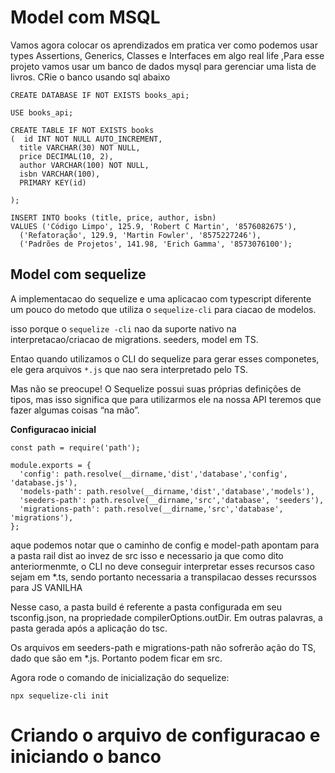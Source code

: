# Model com MSQL

Vamos agora colocar os aprendizados em pratica ver como podemos usar types Assertions, Generics, Classes e Interfaces em algo real life ,Para esse projeto vamos usar um banco de dados  mysql para gerenciar uma lista de livros. CRie o banco usando sql abaixo
```
CREATE DATABASE IF NOT EXISTS books_api;

USE books_api;

CREATE TABLE IF NOT EXISTS books
(  id INT NOT NULL AUTO_INCREMENT,
  title VARCHAR(30) NOT NULL,
  price DECIMAL(10, 2),
  author VARCHAR(100) NOT NULL,
  isbn VARCHAR(100),
  PRIMARY KEY(id)

);

INSERT INTO books (title, price, author, isbn)
VALUES ('Código Limpo', 125.9, 'Robert C Martin', '8576082675'),
  ('Refatoração', 129.9, 'Martin Fowler', '8575227246'),
  ('Padrões de Projetos', 141.98, 'Erich Gamma', '8573076100');

  ```

  ## Model com sequelize

  A implementacao do sequelize  e uma  aplicacao com typescript  diferente um pouco do metodo que utiliza o `sequelize-cli` para ciacao de modelos.

isso porque o `sequelize -cli` nao da suporte nativo  na interpretacao/criacao de migrations. seeders, model em TS.

Entao  quando utilizamos o CLI do sequelize para gerar esses componetes, ele gera arquivos `*.js` que nao sera interpretado pelo TS.

Mas não se preocupe! O Sequelize possui suas próprias definições de tipos, mas isso significa que para utilizarmos ele na nossa API teremos que fazer algumas coisas “na mão”.

**Configuracao inicial**
```
const path = require('path');

module.exports = {
  'config': path.resolve(__dirname,'dist','database','config', 'database.js'),
  'models-path': path.resolve(__dirname,'dist','database','models'),
  'seeders-path': path.resolve(__dirname,'src','database', 'seeders'),
  'migrations-path': path.resolve(__dirname,'src','database', 'migrations'),
};
```
aque podemos notar que o caminho de config e model-path apontam para a pasta rail dist ao invez de src
isso e necessario ja que como dito anteriormenmte, o CLI no deve conseguir interpretar esses recursos caso sejam em *.ts, sendo portanto necessaria a transpilacao desses recurssos para JS VANILHA

Nesse caso, a pasta build é referente a pasta configurada em seu tsconfig.json, na propriedade compilerOptions.outDir. Em outras palavras, a pasta gerada após a aplicação do tsc.

Os arquivos em seeders-path e migrations-path não sofrerão ação do TS, dado que são em *.js. Portanto podem ficar em src.

Agora rode o comando de inicialização do sequelize:

```
npx sequelize-cli init
```

# Criando o arquivo de configuracao e iniciando o banco





